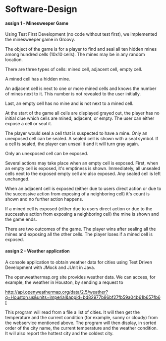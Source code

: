# Software-Design

#### assign 1 - Minesweeper Game
Using Test First Development (no code without test first), we implemented the minesweeper game in Groovy.

The object of the game is for a player to find and seal all ten hidden 
mines among hundred cells (10x10 cells). The mines may be in any random
location.

There are three types of cells: mined cell, adjacent cell, empty cell. 

A mined cell has a hidden mine.

An adjacent cell is next to one or more mined cells and knows the 
number of mines next to it. This number is not revealed to the user 
initially. 

Last, an empty cell has no mine and is not next to a mined cell.

At the start of the game all cells are displayed grayed out, the player 
has no initial clue which cells are mined, adjacent, or empty. The user 
can either expose a cell or seal it.

The player would seal a cell that is suspected to have a mine. Only an 
unexposed cell can be sealed. A sealed cell is shown with a seal symbol. 
If a cell is sealed, the player can unseal it and it will turn gray again. 

Only an unexposed cell can be exposed. 

Several actions may take place when an empty cell is exposed. First, when 
an empty cell is exposed, it's emptiness is shown. Immediately, all
unsealed cells next to the exposed empty cell are also exposed. Any sealed 
cell is left unchanged.

When an adjacent cell is exposed (either due to users direct action or due 
to the successive action from exposing of a neighboring cell) it's count 
is shown and no further action happens. 

If a mined cell is exposed (either due to users direct action or due to 
the successive action from exposing a neighboring cell) the mine is shown 
and the game ends.

There are two outcomes of the game. The player wins after sealing all the 
mines and exposing all the other cells. The player loses if a mined cell 
is exposed.

#### assign 2 - Weather application
A console application to obtain weather data for cities using Test Driven Development with JMock and JUnit in Java.

The openweathermap.org site provides weather data. We can access, for example,
the weather in Houston, by sending a request to

http://api.openweathermap.org/data/2.5/weather?q=Houston,us&units=imperial&appid=bd82977b86bf27fb59a04b61b657fb6f

This program will read from a file a list of cities. It will then get the temperature and the current condition (for example, sunny or cloudy) from the webservice mentioned above. The program will then display, in sorted order of the city name, the current temperature and the weather condition. 
It will also report the hottest city and the coldest city.
